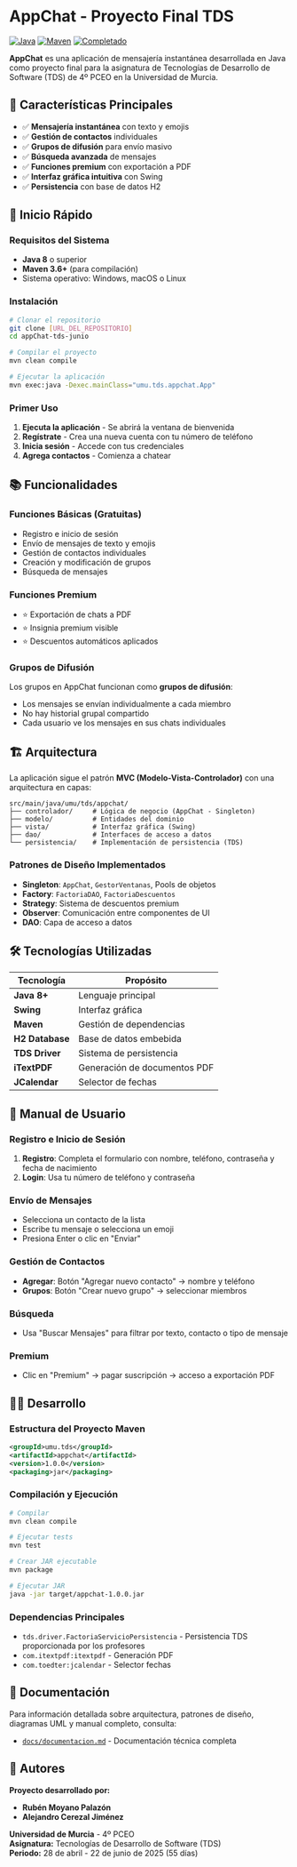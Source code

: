 # AppChat - Proyecto Final TDS

[![Java](https://img.shields.io/badge/Java-8+-orange.svg)](https://www.oracle.com/java/)
[![Maven](https://img.shields.io/badge/Maven-3.6+-blue.svg)](https://maven.apache.org/)
[![Completado](https://img.shields.io/badge/Estado-Completado-green.svg)](https://github.com)

**AppChat** es una aplicación de mensajería instantánea desarrollada en Java como proyecto final para la asignatura de Tecnologías de Desarrollo de Software (TDS) de 4º PCEO en la Universidad de Murcia.

## 📱 Características Principales

- ✅ **Mensajería instantánea** con texto y emojis
- ✅ **Gestión de contactos** individuales
- ✅ **Grupos de difusión** para envío masivo
- ✅ **Búsqueda avanzada** de mensajes
- ✅ **Funciones premium** con exportación a PDF
- ✅ **Interfaz gráfica intuitiva** con Swing
- ✅ **Persistencia** con base de datos H2

## 🚀 Inicio Rápido

### Requisitos del Sistema

- **Java 8** o superior
- **Maven 3.6+** (para compilación)
- Sistema operativo: Windows, macOS o Linux

### Instalación

```bash
# Clonar el repositorio
git clone [URL_DEL_REPOSITORIO]
cd appChat-tds-junio

# Compilar el proyecto
mvn clean compile

# Ejecutar la aplicación
mvn exec:java -Dexec.mainClass="umu.tds.appchat.App"
```

### Primer Uso

1. **Ejecuta la aplicación** - Se abrirá la ventana de bienvenida
2. **Regístrate** - Crea una nueva cuenta con tu número de teléfono
3. **Inicia sesión** - Accede con tus credenciales
4. **Agrega contactos** - Comienza a chatear

## 📚 Funcionalidades

### Funciones Básicas (Gratuitas)
- Registro e inicio de sesión
- Envío de mensajes de texto y emojis
- Gestión de contactos individuales
- Creación y modificación de grupos
- Búsqueda de mensajes

### Funciones Premium
- ⭐ Exportación de chats a PDF
- ⭐ Insignia premium visible
- ⭐ Descuentos automáticos aplicados

### Grupos de Difusión
Los grupos en AppChat funcionan como **grupos de difusión**:
- Los mensajes se envían individualmente a cada miembro
- No hay historial grupal compartido
- Cada usuario ve los mensajes en sus chats individuales

## 🏗️ Arquitectura

La aplicación sigue el patrón **MVC (Modelo-Vista-Controlador)** con una arquitectura en capas:

```
src/main/java/umu/tds/appchat/
├── controlador/     # Lógica de negocio (AppChat - Singleton)
├── modelo/          # Entidades del dominio
├── vista/           # Interfaz gráfica (Swing)
├── dao/             # Interfaces de acceso a datos
└── persistencia/    # Implementación de persistencia (TDS)
```

### Patrones de Diseño Implementados

- **Singleton**: `AppChat`, `GestorVentanas`, Pools de objetos
- **Factory**: `FactoriaDAO`, `FactoriaDescuentos`
- **Strategy**: Sistema de descuentos premium
- **Observer**: Comunicación entre componentes de UI
- **DAO**: Capa de acceso a datos

## 🛠️ Tecnologías Utilizadas

| Tecnología | Propósito |
|------------|-----------|
| **Java 8+** | Lenguaje principal |
| **Swing** | Interfaz gráfica |
| **Maven** | Gestión de dependencias |
| **H2 Database** | Base de datos embebida |
| **TDS Driver** | Sistema de persistencia |
| **iTextPDF** | Generación de documentos PDF |
| **JCalendar** | Selector de fechas |

## 📖 Manual de Usuario

### Registro e Inicio de Sesión
1. **Registro**: Completa el formulario con nombre, teléfono, contraseña y fecha de nacimiento
2. **Login**: Usa tu número de teléfono y contraseña

### Envío de Mensajes
- Selecciona un contacto de la lista
- Escribe tu mensaje o selecciona un emoji
- Presiona Enter o clic en "Enviar"

### Gestión de Contactos
- **Agregar**: Botón "Agregar nuevo contacto" → nombre y teléfono
- **Grupos**: Botón "Crear nuevo grupo" → seleccionar miembros

### Búsqueda
- Usa "Buscar Mensajes" para filtrar por texto, contacto o tipo de mensaje

### Premium
- Clic en "Premium" → pagar suscripción → acceso a exportación PDF

## 👨‍💻 Desarrollo

### Estructura del Proyecto Maven

```xml
<groupId>umu.tds</groupId>
<artifactId>appchat</artifactId>
<version>1.0.0</version>
<packaging>jar</packaging>
```

### Compilación y Ejecución

```bash
# Compilar
mvn clean compile

# Ejecutar tests
mvn test

# Crear JAR ejecutable
mvn package

# Ejecutar JAR
java -jar target/appchat-1.0.0.jar
```

### Dependencias Principales

- `tds.driver.FactoriaServicioPersistencia` - Persistencia TDS proporcionada por los profesores
- `com.itextpdf:itextpdf` - Generación PDF
- `com.toedter:jcalendar` - Selector fechas

## 📄 Documentación

Para información detallada sobre arquitectura, patrones de diseño, diagramas UML y manual completo, consulta:
- [`docs/documentacion.md`](docs/documentacion.md) - Documentación técnica completa

## 👥 Autores

**Proyecto desarrollado por:**
- **Rubén Moyano Palazón**
- **Alejandro Cerezal Jiménez**

**Universidad de Murcia** - 4º PCEO  
**Asignatura:** Tecnologías de Desarrollo de Software (TDS)  
**Periodo:** 28 de abril - 22 de junio de 2025 (55 días)